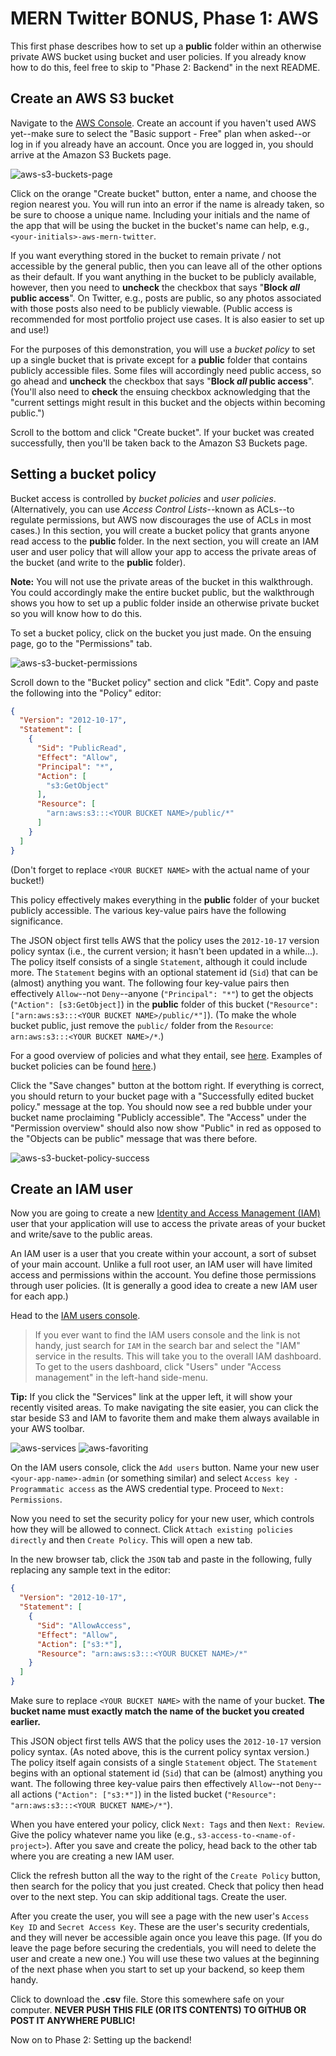 # MERN Twitter BONUS, Phase 1: AWS

This first phase describes how to set up a __public__ folder within an otherwise
private AWS bucket using bucket and user policies. If you already know how to do
this, feel free to skip to "Phase 2: Backend" in the next README.

## Create an AWS S3 bucket

Navigate to the [AWS Console]. Create an account if you haven't used AWS
yet--make sure to select the "Basic support - Free" plan when asked--or log in
if you already have an account. Once you are logged in, you should arrive at the
Amazon S3 Buckets page.

![aws-s3-buckets-page]

Click on the orange "Create bucket" button, enter a name, and choose the region
nearest you. You will run into an error if the name is already taken, so be sure
to choose a unique name. Including your initials and the name of the app that
will be using the bucket in the bucket's name can help, e.g.,
`<your-initials>-aws-mern-twitter`.

If you want everything stored in the bucket to remain private / not accessible
by the general public, then you can leave all of the other options as their
default. If you want anything in the bucket to be publicly available, however,
then you need to **uncheck** the checkbox that says "**Block _all_ public
access**". On Twitter, e.g., posts are public, so any photos associated with
those posts also need to be publicly viewable. (Public access is recommended for
most portfolio project use cases. It is also easier to set up and use!)

For the purposes of this demonstration, you will use a _bucket policy_ to set up
a single bucket that is private except for a __public__ folder that contains
publicly accessible files. Some files will accordingly need public access,
so go ahead and **uncheck** the checkbox that says "**Block _all_ public
access**". (You'll also need to **check** the ensuing checkbox acknowledging
that the "current settings might result in this bucket and the objects within
becoming public.")

Scroll to the bottom and click "Create bucket". If your bucket was created
successfully, then you'll be taken back to the Amazon S3 Buckets page.

## Setting a bucket policy

Bucket access is controlled by _bucket policies_ and _user policies_.
(Alternatively, you can use _Access Control Lists_--known as ACLs--to regulate
permissions, but AWS now discourages the use of ACLs in most cases.) In this
section, you will create a bucket policy that grants anyone read access to the
__public__ folder. In the next section, you will create an IAM user and user
policy that will allow your app to access the private areas of the bucket (and
write to the __public__ folder).

**Note:** You will not use the private areas of the bucket in this walkthrough.
You could accordingly make the entire bucket public, but the walkthrough shows
you how to set up a public folder inside an otherwise private bucket so you will
know how to do this.

To set a bucket policy, click on the bucket you just made. On the ensuing page,
go to the "Permissions" tab.

![aws-s3-bucket-permissions]

Scroll down to the "Bucket policy" section and click "Edit". Copy and paste the
following into the "Policy" editor:

```json
{
  "Version": "2012-10-17",
  "Statement": [
    {
      "Sid": "PublicRead",
      "Effect": "Allow",
      "Principal": "*",
      "Action": [
        "s3:GetObject"
      ],
      "Resource": [
        "arn:aws:s3:::<YOUR BUCKET NAME>/public/*"
      ]
    }
  ]
}
```

(Don't forget to replace `<YOUR BUCKET NAME>` with the actual name of your
bucket!)

This policy effectively makes everything in the __public__ folder of your bucket
publicly accessible. The various key-value pairs have the following
significance.

The JSON object first tells AWS that the policy uses the `2012-10-17` version
policy syntax (i.e., the current version; it hasn't been updated in a while...).
The policy itself consists of a single `Statement`, although it could include
more. The `Statement` begins with an optional statement id (`Sid`) that can be
(almost) anything you want. The following four key-value pairs then effectively
`Allow`--not `Deny`--anyone (`"Principal": "*"`) to get the objects (`"Action":
[s3:GetObject]`) in the __public__ folder of this bucket (`"Resource":
["arn:aws:s3:::<YOUR BUCKET NAME>/public/*"]`). (To make the whole bucket
public, just remove the `public/` folder from the `Resource`:
`arn:aws:s3:::<YOUR BUCKET NAME>/*`.)

For a good overview of policies and what they entail, see [here][policies].
Examples of bucket policies can be found [here][bucket-policy-examples].)

Click the "Save changes" button at the bottom right. If everything is correct,
you should return to your bucket page with a "Successfully edited bucket
policy." message at the top. You should now see a red bubble under your bucket
name proclaiming "Publicly accessible". The "Access" under the "Permission
overview" should also now show "Public" in red as opposed to the "Objects can be
public" message that was there before.

![aws-s3-bucket-policy-success]

## Create an IAM user

Now you are going to create a new [Identity and Access Management (IAM)][IAM]
user that your application will use to access the private areas of your bucket
and write/save to the public areas.

An IAM user is a user that you create within your account, a sort of subset of
your main account. Unlike a full root user, an IAM user will have limited access
and permissions within the account. You define those permissions through user
policies. (It is generally a good idea to create a new IAM user for each app.)  

Head to the [IAM users console][iam-users].

> If you ever want to find the IAM users console and the link is not handy, just
> search for `IAM` in the search bar and select the "IAM" service in the
> results. This will take you to the overall IAM dashboard. To get to the users
> dashboard, click "Users" under "Access management" in the left-hand side-menu.

**Tip:** If you click the "Services" link at the upper left, it will show your
recently visited areas. To make navigating the site easier, you can click the
star beside S3 and IAM to favorite them and make them always available in your
AWS toolbar.

![aws-services]
![aws-favoriting]

On the IAM users console, click the `Add users` button. Name your new user
`<your-app-name>-admin` (or something similar) and select `Access key -
Programmatic access` as the AWS credential type. Proceed to `Next: Permissions`.

Now you need to set the security policy for your new user, which controls how
they will be allowed to connect. Click `Attach existing policies directly` and
then `Create Policy`. This will open a new tab.

In the new browser tab, click the `JSON` tab and paste in the following,
fully replacing any sample text in the editor:

```json
{
  "Version": "2012-10-17",
  "Statement": [
    {
      "Sid": "AllowAccess",
      "Effect": "Allow",
      "Action": ["s3:*"],
      "Resource": "arn:aws:s3:::<YOUR BUCKET NAME>/*"
    }
  ]
}
```

Make sure to replace `<YOUR BUCKET NAME>` with the name of your bucket. **The
bucket name must exactly match the name of the bucket you created earlier.**

This JSON object first tells AWS that the policy uses the `2012-10-17` version
policy syntax. (As noted above, this is the current policy syntax version.) The
policy itself again consists of a single `Statement` object. The `Statement`
begins with an optional statement id (`Sid`) that can be (almost) anything you
want. The following three key-value pairs then effectively `Allow`--not
`Deny`--all actions (`"Action": ["s3:*"]`) in the listed bucket (`"Resource":
"arn:aws:s3:::<YOUR BUCKET NAME>/*"`).

When you have entered your policy, click `Next: Tags` and then `Next: Review`.
Give the policy whatever name you like (e.g., `s3-access-to-<name-of-project>`).
After you save and create the policy, head back to the other tab where you are
creating a new IAM user.

Click the refresh button all the way to the right of the `Create Policy` button,
then search for the policy that you just created. Check that policy then head
over to the next step. You can skip additional tags. Create the user.

After you create the user, you will see a page with the new user's `Access Key
ID` and `Secret Access Key`. These are the user's security credentials, and they
will never be accessible again once you leave this page. (If you do leave the
page before securing the credentials, you will need to delete the user and
create a new one.) You will use these two values at the beginning of the next
phase when you start to set up your backend, so keep them handy.

Click to download the __.csv__ file. Store this somewhere safe on your computer.
**NEVER PUSH THIS FILE (OR ITS CONTENTS) TO GITHUB OR POST IT ANYWHERE PUBLIC!**

Now on to Phase 2: Setting up the backend!

[AWS Console]: https://s3.console.aws.amazon.com/s3/home
[policies]: https://docs.aws.amazon.com/AmazonS3/latest/userguide/access-policy-language-overview.html
[IAM]: https://docs.aws.amazon.com/IAM/latest/UserGuide/introduction.html
[iam-users]: https://console.aws.amazon.com/iam/home?#/users
[aws-services]: https://appacademy-open-assets.s3.us-west-1.amazonaws.com/Modular-Curriculum/content/week-16/aws-services.png
[aws-favoriting]: https://appacademy-open-assets.s3.us-west-1.amazonaws.com/Modular-Curriculum/content/week-16/aws-favoriting.png
[aws-s3-buckets-page]: https://appacademy-open-assets.s3.us-west-1.amazonaws.com/Modular-Curriculum/content/week-16/aws-s3-buckets-page.png
[aws-s3-bucket-permissions]: https://appacademy-open-assets.s3.us-west-1.amazonaws.com/Modular-Curriculum/content/week-16/aws-s3-bucket-permissions.png
[aws-s3-bucket-policy-success]: https://appacademy-open-assets.s3.us-west-1.amazonaws.com/Modular-Curriculum/content/week-16/aws-s3-bucket-policy-success.png
[bucket-policy-examples]: https://docs.aws.amazon.com/AmazonS3/latest/userguide/example-bucket-policies.html